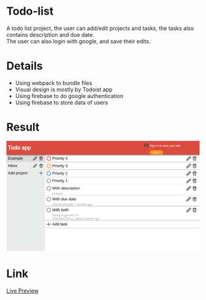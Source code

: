 # Todo-list
A todo list project, the user can add/edit projects and tasks, the tasks also contains description and due date.<br/>
The user can also login with google, and save their edits.
# Details
- Using webpack to bundle files
- Visual design is mostly by Todoist app
- Using firebase to do google authentication
- Using firebase to store data of users

# Result
![picture of result](./dist/results/result.png)
# Link
[Live Preview](https://ascodeasice.github.io/todo-list/)